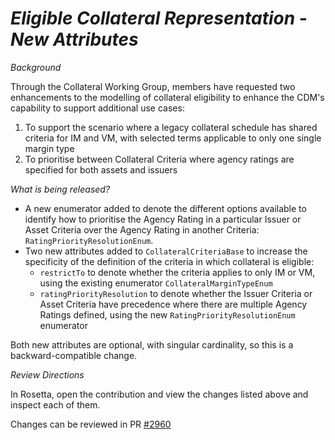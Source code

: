 # *Eligible Collateral Representation - New Attributes*

_Background_

Through the Collateral Working Group, members have requested two enhancements to the modelling of collateral eligibility to enhance the CDM's capability to support
additional use cases:
1. To support the scenario where a legacy collateral schedule has shared criteria for IM and VM, with selected terms applicable to only one single margin type
2. To prioritise between Collateral Criteria where agency ratings are specified for both assets and issuers

_What is being released?_

- A new enumerator added to denote the different options available to identify how to prioritise the Agency Rating in a particular Issuer or Asset Criteria over
  the Agency Rating in another Criteria: `RatingPriorityResolutionEnum`.
- Two new attributes added to `CollateralCriteriaBase` to increase the specificity of the definition of the criteria in which collateral is eligible:
    - `restrictTo` to denote whether the criteria applies to only IM or VM, using the existing enumerator `CollateralMarginTypeEnum`
    - `ratingPriorityResolution` to denote whether the Issuer Criteria or Asset Criteria have precedence where there are multiple Agency Ratings defined,
  using the new `RatingPriorityResolutionEnum` enumerator

Both new attributes are optional, with singular cardinality, so this is a backward-compatible change. 

_Review Directions_

In Rosetta, open the contribution and view the changes listed above and inspect each of them.

Changes can be reviewed in PR [#2960](https://github.com/finos/common-domain-model/pull/2960)
